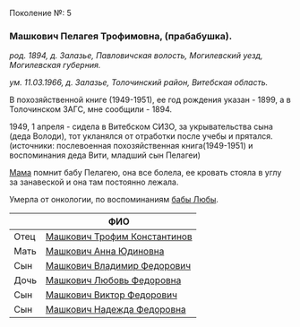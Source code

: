 Поколение №: 5

### Машкович Пелагея Трофимовна, (прабабушка).

_род. 1894, д. Залазье, Павловичская волость, Могилевский уезд, Могилевская губерния._

_ум. 11.03.1966, д. Залазье, Толочинский район, Витебская область._

В похозяйственной книге (1949-1951), ее год рождения указан - 1899, а в Толочинском ЗАГС, мне сообщили - 1894.

1949, 1 апреля - сидела в Витебском СИЗО, за укрывательства сына (деда Володи), тот укланялся от отработки 
после учебы и прятался.(источники: послевоенная похозяйственная книга(1949-1951) и воспоминания деда Вити, младший сын Пелагеи)

[Мама](/ancestors/7-Новикова-Светлана-Александровна) помнит бабу Пелагею, она все болела, ее кровать стояла в углу за занавеской и она там постоянно лежала.

Умерла от онкологии, по воспоминаниям [бабы Любы](/ancestors/6-Машкович-Любовь-Федоровна).

|      | ФИО                                                                       |
|------|---------------------------------------------------------------------------|
| Отец | [Машкович Трофим Константинов](/ancestors/4-Машкович-Трофим-Константинов) |
| Мать | [Машкович Анна Юдиновна](/ancestors/4-Машкович-Анна-Юдиновна)             |
| Сын  | [Машкович Владимир Федорович](/ancestors/6-Машкович-Владимир-Федорович)   |
| Дочь | [Машкович Любовь Федоровна](/ancestors/6-Машкович-Любовь-Федоровна)       |
| Сын  | [Машкович Виктор Федорович](/ancestors/6-Машкович-Виктор-Федорович)       |
| Сын  | [Машкович Надежда Федоровна](/ancestors/6-Машкович-Надежда-Федоровна)     |
